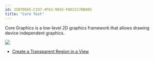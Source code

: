 ```yaml
---
id: 35B7DE65-C1D7-4F63-9A55-FAD1217BBA05
title: "Core Text"
---
```


Core Graphics is a low-level 2D graphics framework that allows drawing device independent graphics.

 [ ![](Images/Core_Graphics.png)](Images/Core_Graphics.png)

-   [Create a Transparent Region in a View](/recipes/ios/graphics_and_drawing/core_graphics/transparent_region_view)

